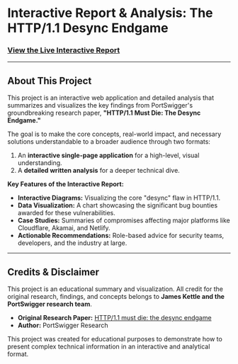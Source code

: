 # Interactive Report & Analysis: The HTTP/1.1 Desync Endgame

### [View the Live Interactive Report](https://rakeshhokrani777.github.io/http1-desync-report/)

---

## About This Project

This project is an interactive web application and detailed analysis that summarizes and visualizes the key findings from PortSwigger's groundbreaking research paper, **"HTTP/1.1 Must Die: The Desync Endgame."**

The goal is to make the core concepts, real-world impact, and necessary solutions understandable to a broader audience through two formats:
1.  An **interactive single-page application** for a high-level, visual understanding.
2.  A **detailed written analysis** for a deeper technical dive.

**Key Features of the Interactive Report:**
* **Interactive Diagrams:** Visualizing the core "desync" flaw in HTTP/1.1.
* **Data Visualization:** A chart showcasing the significant bug bounties awarded for these vulnerabilities.
* **Case Studies:** Summaries of compromises affecting major platforms like Cloudflare, Akamai, and Netlify.
* **Actionable Recommendations:** Role-based advice for security teams, developers, and the industry at large.

---

## Credits & Disclaimer

This project is an educational summary and visualization. All credit for the original research, findings, and concepts belongs to **James Kettle and the PortSwigger research team**.

* **Original Research Paper:** [HTTP/1.1 must die: the desync endgame](https://portswigger.net/research/http1-must-die)
* **Author:** PortSwigger Research

This project was created for educational purposes to demonstrate how to present complex technical information in an interactive and analytical format.
